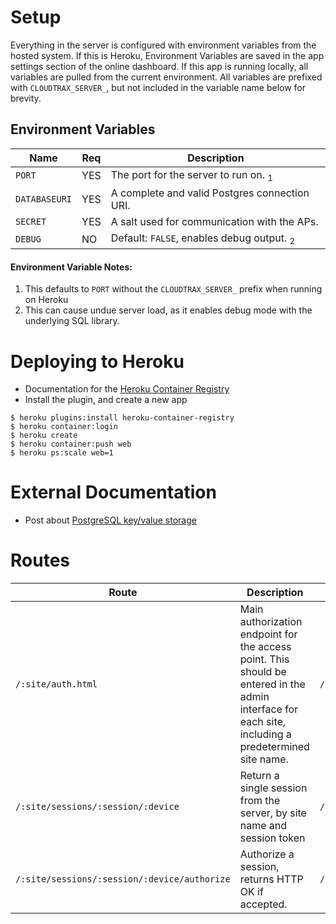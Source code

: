 # Setup

Everything in the server is configured with environment variables from the
hosted system. If this is Heroku, Environment Variables are saved in the app
settings section of the online dashboard. If this app is running locally, all
variables are pulled from the current environment. All variables are prefixed
with `CLOUDTRAX_SERVER_`, but not included in the variable name below for
brevity.

## Environment Variables

| Name          | Req | Description                                           |
| ------------- | --  | ----------------------------------------------------- |
| `PORT`        | YES | The port for the server to run on. <sub>1</sub>       |
| `DATABASEURI` | YES | A complete and valid Postgres connection URI.         |
| `SECRET`      | YES  | A salt used for communication with the APs.          |
| `DEBUG`       | NO  | Default: `FALSE`, enables debug output. <sub>2</sub>  |

#### Environment Variable Notes:

1. This defaults to `PORT` without the `CLOUDTRAX_SERVER_` prefix when running on Heroku
2. This can cause undue server load, as it enables debug mode with the underlying SQL library.

# Deploying to Heroku

* Documentation for the [Heroku Container Registry](https://devcenter.heroku.com/articles/container-registry-and-runtime)
* Install the plugin, and create a new app<br>
```
$ heroku plugins:install heroku-container-registry
$ heroku container:login
$ heroku create
$ heroku container:push web
$ heroku ps:scale web=1
```

# External Documentation

* Post about [PostgreSQL key/value storage](http://blog.creapptives.com/post/14062057061/the-key-value-store-everyone-ignored-postgresql)

# Routes

| Route | Description | Example |
| ----- | ----------- | ------- |
| `/:site/auth.html` | Main authorization endpoint for the access point. This should be entered in the admin interface for each site, including a predetermined site name. | `/joescoffee/auth.html` |
| `/:site/sessions/:session/:device` | Return a single session from the server, by site name and session token | `/joescoffee/01234567/01:02:03:04:05:06/` |
| `/:site/sessions/:session/:device/authorize` | Authorize a session, returns HTTP OK if accepted. | `/joescoffee/01234567/01:02:03:04:05:06/authorize` |
